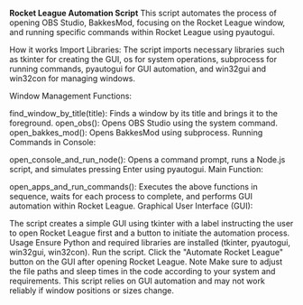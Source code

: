 ****Rocket League Automation Script****
This script automates the process of opening OBS Studio, BakkesMod, focusing on the Rocket League window, and running specific commands within Rocket League using pyautogui.

How it works
Import Libraries: The script imports necessary libraries such as tkinter for creating the GUI, os for system operations, subprocess for running commands, pyautogui for GUI automation, and win32gui and win32con for managing windows.

Window Management Functions:

find_window_by_title(title): Finds a window by its title and brings it to the foreground.
open_obs(): Opens OBS Studio using the system command.
open_bakkes_mod(): Opens BakkesMod using subprocess.
Running Commands in Console:

open_console_and_run_node(): Opens a command prompt, runs a Node.js script, and simulates pressing Enter using pyautogui.
Main Function:

open_apps_and_run_commands(): Executes the above functions in sequence, waits for each process to complete, and performs GUI automation within Rocket League.
Graphical User Interface (GUI):

The script creates a simple GUI using tkinter with a label instructing the user to open Rocket League first and a button to initiate the automation process.
Usage
Ensure Python and required libraries are installed (tkinter, pyautogui, win32gui, win32con).
Run the script.
Click the "Automate Rocket League" button on the GUI after opening Rocket League.
Note
Make sure to adjust the file paths and sleep times in the code according to your system and requirements.
This script relies on GUI automation and may not work reliably if window positions or sizes change.
